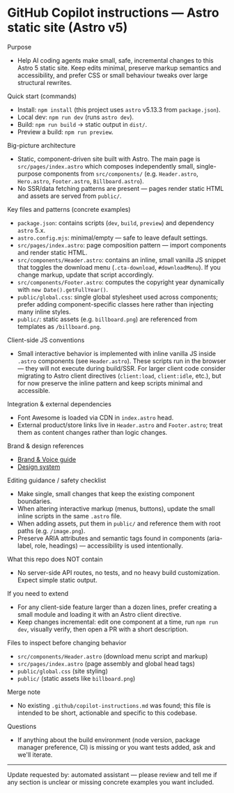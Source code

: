 # GitHub Copilot instructions — Astro static site (Astro v5)

Purpose

- Help AI coding agents make small, safe, incremental changes to this Astro 5 static site. Keep edits minimal, preserve markup semantics and accessibility, and prefer CSS or small behaviour tweaks over large structural rewrites.

Quick start (commands)

- Install: `npm install` (this project uses `astro` v5.13.3 from `package.json`).
- Local dev: `npm run dev` (runs `astro dev`).
- Build: `npm run build` → static output in `dist/`.
- Preview a build: `npm run preview`.

Big-picture architecture

- Static, component-driven site built with Astro. The main page is `src/pages/index.astro` which composes independently small, single-purpose components from `src/components/` (e.g. `Header.astro`, `Hero.astro`, `Footer.astro`, `Billboard.astro`).
- No SSR/data fetching patterns are present — pages render static HTML and assets are served from `public/`.

Key files and patterns (concrete examples)

- `package.json`: contains scripts (`dev`, `build`, `preview`) and dependency `astro` 5.x.
- `astro.config.mjs`: minimal/empty — safe to leave default settings.
- `src/pages/index.astro`: page composition pattern — import components and render static HTML.
- `src/components/Header.astro`: contains an inline, small vanilla JS snippet that toggles the download menu (`.cta-download`, `#downloadMenu`). If you change markup, update that script accordingly.
- `src/components/Footer.astro`: computes the copyright year dynamically with `new Date().getFullYear()`.
- `public/global.css`: single global stylesheet used across components; prefer adding component-specific classes here rather than injecting many inline styles.
- `public/`: static assets (e.g. `billboard.png`) are referenced from templates as `/billboard.png`.

Client-side JS conventions

- Small interactive behavior is implemented with inline vanilla JS inside `.astro` components (see `Header.astro`). These scripts run in the browser — they will not execute during build/SSR. For larger client code consider migrating to Astro client directives (`client:load`, `client:idle`, etc.), but for now preserve the inline pattern and keep scripts minimal and accessible.

Integration & external dependencies

- Font Awesome is loaded via CDN in `index.astro` head.
- External product/store links live in `Header.astro` and `Footer.astro`; treat them as content changes rather than logic changes.

Brand & design references

- [Brand & Voice guide](../brand-and-voice-guide-core.md)
- [Design system](../design-system.md)

Editing guidance / safety checklist

- Make single, small changes that keep the existing component boundaries.
- When altering interactive markup (menus, buttons), update the small inline scripts in the same `.astro` file.
- When adding assets, put them in `public/` and reference them with root paths (e.g. `/image.png`).
- Preserve ARIA attributes and semantic tags found in components (aria-label, role, headings) — accessibility is used intentionally.

What this repo does NOT contain

- No server-side API routes, no tests, and no heavy build customization. Expect simple static output.

If you need to extend

- For any client-side feature larger than a dozen lines, prefer creating a small module and loading it with an Astro client directive.
- Keep changes incremental: edit one component at a time, run `npm run dev`, visually verify, then open a PR with a short description.

Files to inspect before changing behavior

- `src/components/Header.astro` (download menu script and markup)
- `src/pages/index.astro` (page assembly and global head tags)
- `public/global.css` (site styling)
- `public/` (static assets like `billboard.png`)

Merge note

- No existing `.github/copilot-instructions.md` was found; this file is intended to be short, actionable and specific to this codebase.

Questions

- If anything about the build environment (node version, package manager preference, CI) is missing or you want tests added, ask and we'll iterate.

---
Update requested by: automated assistant — please review and tell me if any section is unclear or missing concrete examples you want included.
